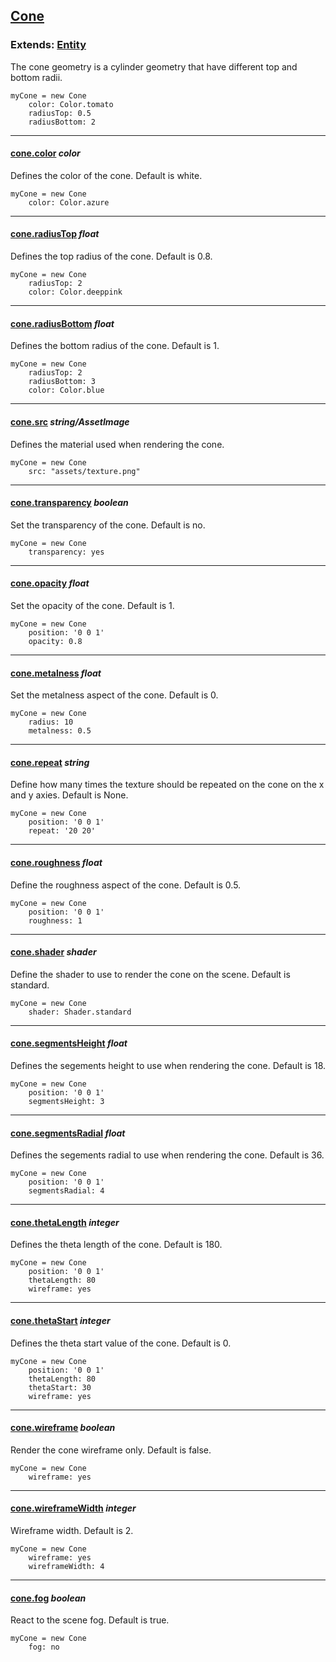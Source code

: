 ## [Cone](#cone)

### Extends: [Entity](#entity)

The cone geometry is a cylinder geometry that have different top and bottom radii.

	myCone = new Cone
		color: Color.tomato
		radiusTop: 0.5
		radiusBottom: 2

-------------------------------------------------------

#### [cone.color](#cone-color) *color*

Defines the color of the cone. Default is white.

	myCone = new Cone
		color: Color.azure

-------------------------------------------------------

#### [cone.radiusTop](#cone-radiustop) *float*

Defines the top radius of the cone. Default is 0.8.

	myCone = new Cone
		radiusTop: 2
		color: Color.deeppink

-------------------------------------------------------

#### [cone.radiusBottom](#cone-radiusbottom) *float*

Defines the bottom radius of the cone. Default is 1.

	myCone = new Cone
		radiusTop: 2
		radiusBottom: 3
		color: Color.blue

-------------------------------------------------------

#### [cone.src](#cone-src) *string/AssetImage*

Defines the material used when rendering the cone.

	myCone = new Cone
		src: "assets/texture.png"

-------------------------------------------------------

#### [cone.transparency](#cone-transparency) *boolean*

Set the transparency of the cone. Default is no.

	myCone = new Cone
		transparency: yes

-------------------------------------------------------

#### [cone.opacity](#cone-opacity) *float*

Set the opacity of the cone. Default is 1.

	myCone = new Cone
		position: '0 0 1'
		opacity: 0.8

-------------------------------------------------------

#### [cone.metalness](#cone-metalness) *float*

Set the metalness aspect of the cone. Default is 0.

	myCone = new Cone
		radius: 10
		metalness: 0.5

-------------------------------------------------------

#### [cone.repeat](#cone-repeat) *string*

Define how many times the texture should be repeated on the cone on the x and y axies. Default is None.

	myCone = new Cone
		position: '0 0 1'
		repeat: '20 20'

-------------------------------------------------------

#### [cone.roughness](#cone-roughness) *float*

Define the roughness aspect of the cone. Default is 0.5.

	myCone = new Cone
		position: '0 0 1'
		roughness: 1

-------------------------------------------------------

#### [cone.shader](#cone-shader) *shader*

Define the shader to use to render the cone on the scene. Default is standard.

	myCone = new Cone
		shader: Shader.standard

-------------------------------------------------------

#### [cone.segmentsHeight](#cone-segmentsheight) *float*

Defines the segements height to use when rendering the cone. Default is 18.

	myCone = new Cone
		position: '0 0 1'
		segmentsHeight: 3

-------------------------------------------------------

#### [cone.segmentsRadial](#cone-segmentsradial) *float*

Defines the segements radial to use when rendering the cone. Default is 36.

	myCone = new Cone
		position: '0 0 1'
		segmentsRadial: 4

-------------------------------------------------------

#### [cone.thetaLength](#cone-thetalength) *integer*

Defines the theta length of the cone. Default is 180.

	myCone = new Cone
		position: '0 0 1'
		thetaLength: 80
		wireframe: yes

-------------------------------------------------------

#### [cone.thetaStart](#cone-thetastart) *integer*

Defines the theta start value of the cone. Default is 0.

	myCone = new Cone
		position: '0 0 1'
		thetaLength: 80
		thetaStart: 30
		wireframe: yes

-------------------------------------------------------

#### [cone.wireframe](#cone-wireframe) *boolean*

Render the cone wireframe only. Default is false.

	myCone = new Cone
		wireframe: yes

-------------------------------------------------------

#### [cone.wireframeWidth](#cone-wireframewidth) *integer*

Wireframe width. Default is 2.

	myCone = new Cone
		wireframe: yes
		wireframeWidth: 4

-------------------------------------------------------

#### [cone.fog](#cone-fog) *boolean*

React to the scene fog. Default is true.

	myCone = new Cone
		fog: no
